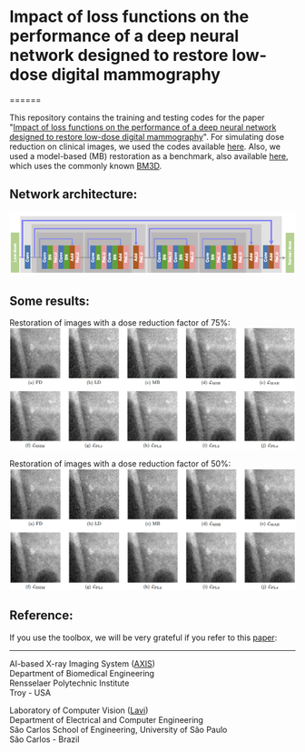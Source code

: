 # Impact of loss functions on the performance of a deep neural network designed to restore low-dose digital mammography

======

This repository contains the training and testing codes for the paper "[Impact of loss functions on the performance of a deep neural network designed to restore low-dose digital mammography](https://arxiv.org/abs/2111.06890)". For simulating dose reduction on clinical images, we used the codes available [here](https://lucasbusp.wixsite.com/lucasborges/simulation-of-dose-reduction). Also, we used a model-based (MB) restoration as a benchmark, also available [here](https://lucasbusp.wixsite.com/lucasborges/image-restoration), which uses the commonly known [BM3D](https://webpages.tuni.fi/foi/GCF-BM3D/). 

## Network architecture:

![](imgs/breast_dm_network.png)

## Some results:

Restoration of images with a dose reduction factor of 75%:
![](imgs/75.png)

Restoration of images with a dose reduction factor of 50%:
![](imgs/50.png)

## Reference:

If you use the toolbox, we will be very grateful if you refer to this [paper](https://arxiv.org/abs/2111.06890):


---
AI-based X-ray Imaging System ([AXIS](https://wang-axis.github.io))  
Department of Biomedical Engineering  
Rensselaer Polytechnic Institute  
Troy - USA  

Laboratory of Computer Vision ([Lavi](http://iris.sel.eesc.usp.br/lavi/))  
Department of Electrical and Computer Engineering  
São Carlos School of Engineering, University of São Paulo  
São Carlos - Brazil
